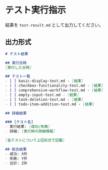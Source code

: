  # テスト実行指示
 
 結果を `test-result.md` として出力してください。
 
 ## 出力形式
 
 ```markdown
 # テスト結果
 
 ## 実行日時
 [実行した日時]
 
 ## テスト一覧
 - [ ] basic-display-test.md - [結果]
 - [ ] checkbox-functionality-test.md - [結果] 
 - [ ] comprehensive-workflow-test.md - [結果]
 - [ ] empty-input-test.md - [結果]
 - [ ] task-deletion-test.md - [結果]
 - [ ] todo-item-addition-test.md - [結果]
 
 ## 詳細結果
 
 ### [テスト名]
 - 実行結果: [成功/失敗]
 - 詳細: [実行時の詳細情報]
 
 [各テストについて上記形式で記載]
 
 ## 総合結果
 - 成功: X件
 - 失敗: Y件
 - 合計: Z件
 ```